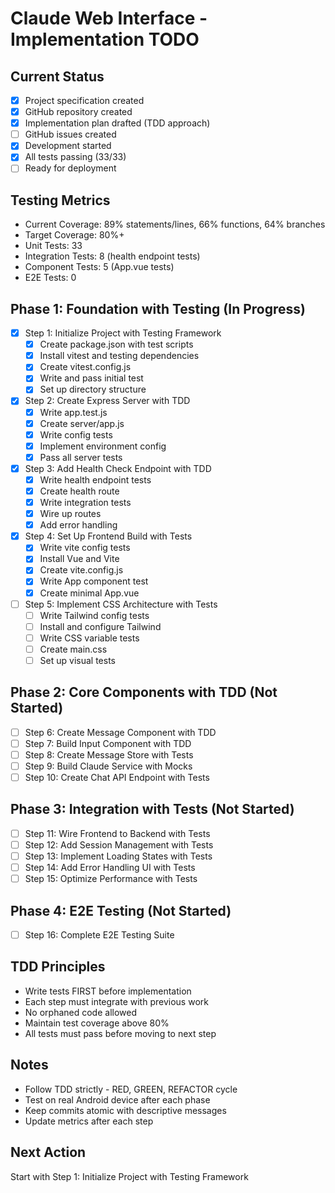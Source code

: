 # Claude Web Interface - Implementation TODO

## Current Status
- [x] Project specification created
- [x] GitHub repository created
- [x] Implementation plan drafted (TDD approach)
- [ ] GitHub issues created
- [x] Development started
- [x] All tests passing (33/33)
- [ ] Ready for deployment

## Testing Metrics
- Current Coverage: 89% statements/lines, 66% functions, 64% branches
- Target Coverage: 80%+
- Unit Tests: 33
- Integration Tests: 8 (health endpoint tests)
- Component Tests: 5 (App.vue tests)
- E2E Tests: 0

## Phase 1: Foundation with Testing (In Progress)
- [x] Step 1: Initialize Project with Testing Framework
  - [x] Create package.json with test scripts
  - [x] Install vitest and testing dependencies
  - [x] Create vitest.config.js
  - [x] Write and pass initial test
  - [x] Set up directory structure
  
- [x] Step 2: Create Express Server with TDD
  - [x] Write app.test.js
  - [x] Create server/app.js
  - [x] Write config tests
  - [x] Implement environment config
  - [x] Pass all server tests
  
- [x] Step 3: Add Health Check Endpoint with TDD
  - [x] Write health endpoint tests
  - [x] Create health route
  - [x] Write integration tests
  - [x] Wire up routes
  - [x] Add error handling
  
- [x] Step 4: Set Up Frontend Build with Tests
  - [x] Write vite config tests
  - [x] Install Vue and Vite
  - [x] Create vite.config.js
  - [x] Write App component test
  - [x] Create minimal App.vue
  
- [ ] Step 5: Implement CSS Architecture with Tests
  - [ ] Write Tailwind config tests
  - [ ] Install and configure Tailwind
  - [ ] Write CSS variable tests
  - [ ] Create main.css
  - [ ] Set up visual tests

## Phase 2: Core Components with TDD (Not Started)
- [ ] Step 6: Create Message Component with TDD
- [ ] Step 7: Build Input Component with TDD
- [ ] Step 8: Create Message Store with Tests
- [ ] Step 9: Build Claude Service with Mocks
- [ ] Step 10: Create Chat API Endpoint with Tests

## Phase 3: Integration with Tests (Not Started)
- [ ] Step 11: Wire Frontend to Backend with Tests
- [ ] Step 12: Add Session Management with Tests
- [ ] Step 13: Implement Loading States with Tests
- [ ] Step 14: Add Error Handling UI with Tests
- [ ] Step 15: Optimize Performance with Tests

## Phase 4: E2E Testing (Not Started)
- [ ] Step 16: Complete E2E Testing Suite

## TDD Principles
- Write tests FIRST before implementation
- Each step must integrate with previous work
- No orphaned code allowed
- Maintain test coverage above 80%
- All tests must pass before moving to next step

## Notes
- Follow TDD strictly - RED, GREEN, REFACTOR cycle
- Test on real Android device after each phase
- Keep commits atomic with descriptive messages
- Update metrics after each step

## Next Action
Start with Step 1: Initialize Project with Testing Framework
